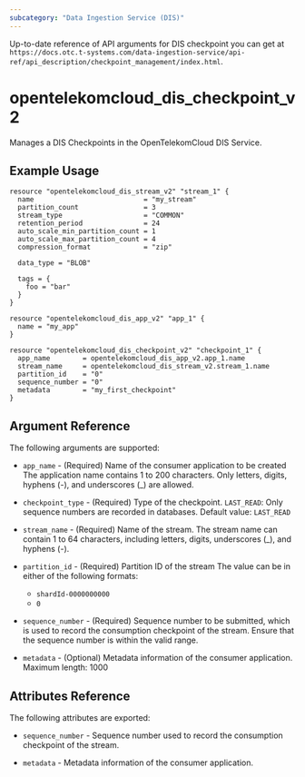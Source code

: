 ```yaml
---
subcategory: "Data Ingestion Service (DIS)"
---
```


Up-to-date reference of API arguments for DIS checkpoint you can get at
`https://docs.otc.t-systems.com/data-ingestion-service/api-ref/api_description/checkpoint_management/index.html`.

# opentelekomcloud_dis_checkpoint_v2

Manages a DIS Checkpoints in the OpenTelekomCloud DIS Service.

## Example Usage

```hcl
resource "opentelekomcloud_dis_stream_v2" "stream_1" {
  name                           = "my_stream"
  partition_count                = 3
  stream_type                    = "COMMON"
  retention_period               = 24
  auto_scale_min_partition_count = 1
  auto_scale_max_partition_count = 4
  compression_format             = "zip"

  data_type = "BLOB"

  tags = {
    foo = "bar"
  }
}

resource "opentelekomcloud_dis_app_v2" "app_1" {
  name = "my_app"
}

resource "opentelekomcloud_dis_checkpoint_v2" "checkpoint_1" {
  app_name        = opentelekomcloud_dis_app_v2.app_1.name
  stream_name     = opentelekomcloud_dis_stream_v2.stream_1.name
  partition_id    = "0"
  sequence_number = "0"
  metadata        = "my_first_checkpoint"
}
```

## Argument Reference

The following arguments are supported:

* `app_name` - (Required) Name of the consumer application to be created
  The application name contains 1 to 200 characters. Only letters, digits, hyphens (-), and underscores (_) are allowed.

* `checkpoint_type` - (Required) Type of the checkpoint. `LAST_READ`: Only sequence numbers are recorded in databases.
  Default value: `LAST_READ`

* `stream_name` - (Required) Name of the stream. The stream name can contain 1 to 64 characters,
  including letters, digits, underscores (_), and hyphens (-).

* `partition_id` - (Required) Partition ID of the stream The value can be in either of the following formats:
  * `shardId-0000000000`
  * `0`

* `sequence_number` - (Required) Sequence number to be submitted, which is used to record the consumption
  checkpoint of the stream. Ensure that the sequence number is within the valid range.

* `metadata` - (Optional) Metadata information of the consumer application.
  Maximum length: 1000

## Attributes Reference

The following attributes are exported:

* `sequence_number` - Sequence number used to record the consumption checkpoint of the stream.

* `metadata` - Metadata information of the consumer application.
